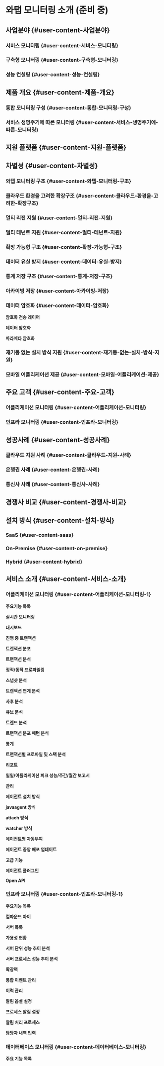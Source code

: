 # 와탭 모니터링 소개 \(준비 중\)

## 사업분야 {#user-content-사업분야}

### 서비스 모니터링 {#user-content-서비스-모니터링}

### 구축형 모니터링 {#user-content-구축형-모니터링}

### 성능 컨설팅 {#user-content-성능-컨설팅}

## 제품 개요 {#user-content-제품-개요}

### 통합 모니터링 구성 {#user-content-통합-모니터링-구성}

### 서비스 생명주기에 따른 모니터링 {#user-content-서비스-생명주기에-따른-모니터링}

## 지원 플랫폼 {#user-content-지원-플랫폼}

## 차별성 {#user-content-차별성}

### 와탭 모니터링 구조 {#user-content-와탭-모니터링-구조}

### 클라우드 환경을 고려한 확장구조 {#user-content-클라우드-환경을-고려한-확장구조}

### 멀티 리전 지원 {#user-content-멀티-리전-지원}

### 멀티 테넌트 지원 {#user-content-멀티-테넌트-지원}

### 확장 가능형 구조 {#user-content-확장-가능형-구조}

### 데이터 유실 방지 {#user-content-데이터-유실-방지}

### 통계 저장 구조 {#user-content-통계-저장-구조}

### 아카이빙 저장 {#user-content-아카이빙-저장}

### 데이터 암호화 {#user-content-데이터-암호화}

**암호화 전송 레이어**

**데이터 암호화**

**파라메타 암호화**

### 재기동 없는 설치 방식 지원 {#user-content-재기동-없는-설치-방식-지원}

### 모바일 어플리케이션 제공 {#user-content-모바일-어플리케이션-제공}

## 주요 고객 {#user-content-주요-고객}

### 어플리케이션 모니터링 {#user-content-어플리케이션-모니터링}

### 인프라 모니터링 {#user-content-인프라-모니터링}

## 성공사례 {#user-content-성공사례}

### 클라우드 지원 사례 {#user-content-클라우드-지원-사례}

### 은행권 사례 {#user-content-은행권-사례}

### 통신사 사례 {#user-content-통신사-사례}

## 경쟁사 비교 {#user-content-경쟁사-비교}

## 설치 방식 {#user-content-설치-방식}

### SaaS {#user-content-saas}

### On-Premise {#user-content-on-premise}

### Hybrid {#user-content-hybrid}

## 서비스 소개 {#user-content-서비스-소개}

### 어플리케이션 모니터링 {#user-content-어플리케이션-모니터링-1}

**주요기능 목록**

**실시간 모니터링**

**대시보드**

**진행 중 트랜잭션**

**트랜잭션 분포**

**트랜잭션 분석**

**정적/동적 프로파일링**

**스냅샷 분석**

**트랜잭션 연계 분석**

**사후 분석**

**큐브 분석**

**트렌드 분석**

**트랜잭션 분포 패턴 분석**

**통계**

**트랜잭션별 프로파일 및 스택 분석**

**리포트**

**일일/어플리케이션 피크 성능/주간/월간 보고서**

**관리**

**에이전트 설치 방식**

**javaagent 방식**

**attach 방식**

**watcher 방식**

**에이전트명 자동부여**

**에이전트 중앙 배포 업데이트**

**고급 기능**

**에이전트 플러그인**

**Open API**

### 인프라 모니터링 {#user-content-인프라-모니터링-1}

**주요기능 목록**

**컴파운드 아이**

**서버 목록**

**가용성 현황**

**서버 단위 성능 추이 분석**

**서버 프로세스 성능 추이 분석**

**확장팩**

**통합 이벤트 관리**

**이력 관리**

**알림 옵셜 설정**

**프로세스 알림 설정**

**알림 처리 프로세스**

**담당자 내역 입력**

### 데이터베이스 모니터링 {#user-content-데이터베이스-모니터링}

**주요 기능 목록**
